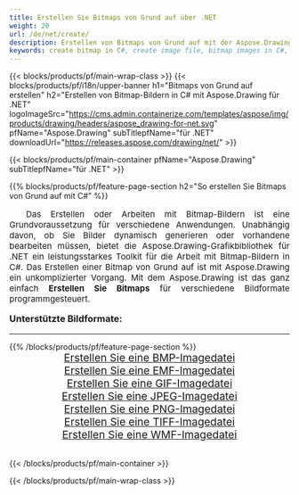 ```yaml
---
title: Erstellen Sie Bitmaps von Grund auf über .NET
weight: 20
url: /de/net/create/
description: Erstellen von Bitmaps von Grund auf mit der Aspose.Drawing-Grafikbibliothek für .NET (C#)
keywords: create bitmap in C#, create image file, bitmap images in C#, bitmap from scratch, graphic library für .NET, generate images
---
```


{{< blocks/products/pf/main-wrap-class >}}
{{< blocks/products/pf/i18n/upper-banner h1="Bitmaps von Grund auf erstellen" h2="Erstellen von Bitmap-Bildern in C# mit Aspose.Drawing für .NET" logoImageSrc="https://cms.admin.containerize.com/templates/aspose/img/products/drawing/headers/aspose_drawing-for-net.svg" pfName="Aspose.Drawing" subTitlepfName="für .NET" downloadUrl="https://releases.aspose.com/drawing/net/" >}}

{{< blocks/products/pf/main-container pfName="Aspose.Drawing" subTitlepfName="für .NET" >}}

{{% blocks/products/pf/feature-page-section  h2="So erstellen Sie Bitmaps von Grund auf mit C#" %}}
<p align="justify" style="text-indent:2em;font-size:15px;">
Das Erstellen oder Arbeiten mit Bitmap-Bildern ist eine Grundvoraussetzung für verschiedene Anwendungen. Unabhängig davon, ob Sie Bilder dynamisch generieren oder vorhandene bearbeiten müssen, bietet die Aspose.Drawing-Grafikbibliothek für .NET ein leistungsstarkes Toolkit für die Arbeit mit Bitmap-Bildern in C#. Das Erstellen einer Bitmap von Grund auf ist mit Aspose.Drawing ein unkomplizierter Vorgang. Mit dem Aspose.Drawing ist das ganz einfach <b>Erstellen Sie Bitmaps</b> für verschiedene Bildformate programmgesteuert.
</p>

<h3 style="margin-top:16px;">
Unterstützte Bildformate:
</h3>

<hr/>
{{% /blocks/products/pf/feature-page-section %}}
<div class="container-fluid productfamilypage bg-gray">
    <div class="convertypes bg-gray agp-content section">
        <div class="container">
		    <div class="row other-converters" style="gap: 10px;font-size: 19px;text-align:center;">
		        <div class='col-md-3 other-converter remove-lp remove-rp'><a href="bmp/" style="padding:15px;">Erstellen Sie eine BMP-Imagedatei</a></div>
                <div class='col-md-3 other-converter remove-lp remove-rp'><a href="emf/" style="padding:15px;">Erstellen Sie eine EMF-Imagedatei</a></div>
                <div class='col-md-3 other-converter remove-lp remove-rp'><a href="gif/" style="padding:15px;">Erstellen Sie eine GIF-Imagedatei</a></div>
                <div class='col-md-3 other-converter remove-lp remove-rp'><a href="jpeg/" style="padding:15px;">Erstellen Sie eine JPEG-Imagedatei</a></div>
                <div class='col-md-3 other-converter remove-lp remove-rp'><a href="png/" style="padding:15px;">Erstellen Sie eine PNG-Imagedatei</a></div>
                <div class='col-md-3 other-converter remove-lp remove-rp'><a href="tiff/" style="padding:15px;">Erstellen Sie eine TIFF-Imagedatei</a></div>
                <div class='col-md-3 other-converter remove-lp remove-rp'><a href="wmf/" style="padding:15px;">Erstellen Sie eine WMF-Imagedatei</a></div>
            </div>
        </div>
    </div>
</div>
<br/>

{{< /blocks/products/pf/main-container >}}

{{< /blocks/products/pf/main-wrap-class >}}
